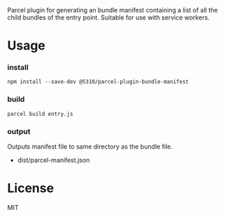 Parcel plugin for generating an bundle manifest containing a list of all the child bundles of the entry point. 
Suitable for use with service workers.

Usage
=======

### install

```
npm install --save-dev @5310/parcel-plugin-bundle-manifest
```

### build

```
parcel build entry.js
```

### output

Outputs manifest file to same directory as the bundle file.

- dist/parcel-manifest.json

License
========

MIT
